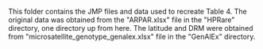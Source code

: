 This folder contains the JMP files and data used to recreate Table 4. The original data was obtained from the "ARPAR.xlsx" file in the "HPRare" directory, one directory up from here. The latitude and DRM were obtained from "microsatellite_genotype_genalex.xlsx" file in the "GenAlEx" directory.
